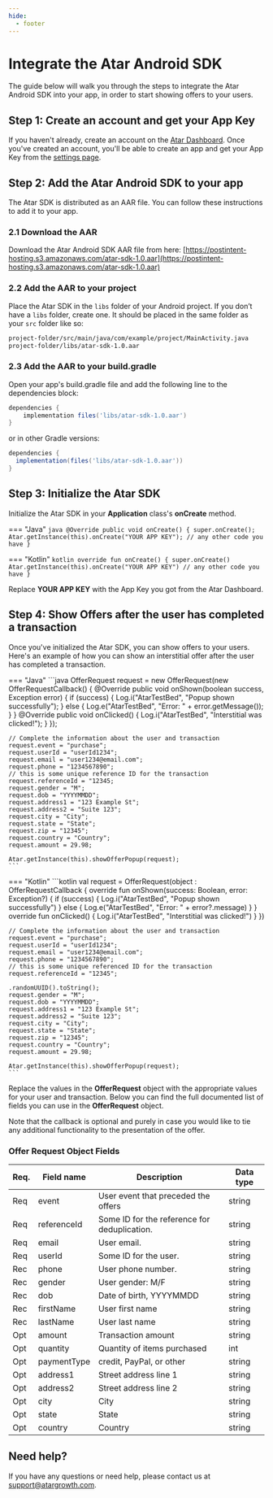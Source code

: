 ```yaml
---
hide:
  - footer
---
```

# Integrate the Atar Android SDK

The guide below will walk you through the steps to integrate the Atar Android SDK into your app, in order to start showing offers to your users.

## Step 1: Create an account and get your App Key

If you haven't already, create an account on the [Atar Dashboard](https://app.atargrowth.com/). Once you've created an account, you'll be able to create an app and get your App Key from the [settings page](https://app.atargrowth.com/settings).

## Step 2: Add the Atar Android SDK to your app

The Atar SDK is distributed as an AAR file. You can follow these instructions to add it to your app.

### 2.1 Download the AAR

Download the Atar Android SDK AAR file from here: [https://postintent-hosting.s3.amazonaws.com/atar-sdk-1.0.aar](https://postintent-hosting.s3.amazonaws.com/atar-sdk-1.0.aar)

### 2.2 Add the AAR to your project

Place the Atar SDK in the `libs` folder of your Android project. If you don’t have a `libs` folder, create one. It should be placed in the same folder as your `src` folder like so:

```bash
project-folder/src/main/java/com/example/project/MainActivity.java
project-folder/libs/atar-sdk-1.0.aar
```

### 2.3 Add the AAR to your build.gradle

Open your app's build.gradle file and add the following line to the dependencies block:

```groovy
dependencies {
    implementation files('libs/atar-sdk-1.0.aar')
}
```

or in other Gradle versions:

```groovy
dependencies {
  implementation(files('libs/atar-sdk-1.0.aar'))
}
```

## Step 3: Initialize the Atar SDK

Initialize the Atar SDK in your **Application** class's **onCreate** method.

=== "Java"
    ```java
    @Override
    public void onCreate() {
      super.onCreate();
      Atar.getInstance(this).onCreate("YOUR APP KEY");
      // any other code you have
    }
    ```

=== "Kotlin"
    ```kotlin
    override fun onCreate() {
      super.onCreate()
      Atar.getInstance(this).onCreate("YOUR APP KEY")
      // any other code you have
    }
    ```

Replace **YOUR APP KEY** with the App Key you got from the Atar Dashboard.

## Step 4: Show Offers after the user has completed a transaction

Once you've initialized the Atar SDK, you can show offers to your users. Here's an example of how you can show an interstitial offer after the user has completed a transaction.

=== "Java"
    ```java
    OfferRequest request = new OfferRequest(new OfferRequestCallback() {
    @Override
    public void onShown(boolean success, Exception error) {
        if (success) {
            Log.i("AtarTestBed", "Popup shown successfully");
        } else {
            Log.e("AtarTestBed", "Error: " + error.getMessage());
        }
    }
    @Override
    public void onClicked() {
        Log.i("AtarTestBed", "Interstitial was clicked!");
    }
    });

    // Complete the information about the user and transaction
    request.event = "purchase";
    request.userId = "userId1234";
    request.email = "user1234@email.com";
    request.phone = "1234567890";
    // this is some unique reference ID for the transaction
    request.referenceId = "12345;
    request.gender = "M";
    request.dob = "YYYYMMDD";
    request.address1 = "123 Example St";
    request.address2 = "Suite 123";
    request.city = "City";
    request.state = "State";
    request.zip = "12345";
    request.country = "Country";
    request.amount = 29.98;

    Atar.getInstance(this).showOfferPopup(request);
    ```

=== "Kotlin"
    ```kotlin
    val request = OfferRequest(object : OfferRequestCallback {
      override fun onShown(success: Boolean, error: Exception?) {
          if (success) {
              Log.i("AtarTestBed", "Popup shown successfully")
          } else {
              Log.e("AtarTestBed", "Error: " + error?.message)
          }
      }
      override fun onClicked() {
          Log.i("AtarTestBed", "Interstitial was clicked!")
      }
    })

    // Complete the information about the user and transaction
    request.event = "purchase";
    request.userId = "userId1234";
    request.email = "user1234@email.com";
    request.phone = "1234567890";
    // this is some unique referenced ID for the transaction
    request.referenceId = "12345";

    .randomUUID().toString(); 
    request.gender = "M";
    request.dob = "YYYYMMDD";
    request.address1 = "123 Example St";
    request.address2 = "Suite 123";
    request.city = "City";
    request.state = "State";
    request.zip = "12345";
    request.country = "Country";
    request.amount = 29.98;

    Atar.getInstance(this).showOfferPopup(request);
    ```

Replace the values in the **OfferRequest** object with the appropriate values for your user and transaction. Below you can find the full documented list of fields you can use in the **OfferRequest** object.

Note that the callback is optional and purely in case you would like to tie any additional functionality to the presentation of the offer.

### Offer Request Object Fields

| Req. | Field name  | Description                                    | Data type |
|------|-------------|------------------------------------------------|-----------|
| Req  | event       | User event that preceded the offers            | string    |
| Req  | referenceId | Some ID for the reference for deduplication.   | string    |
| Req  | email       | User email.                                    | string    |
| Req  | userId      | Some ID for the user.                          | string    |
| Rec  | phone       | User phone number.                             | string    |
| Rec  | gender      | User gender: M/F                               | string    |
| Rec  | dob         | Date of birth, YYYYMMDD                        | string    |
| Rec  | firstName   | User first name                                | string    |
| Rec  | lastName    | User last name                                 | string    |
| Opt  | amount      | Transaction amount                             | string    |
| Opt  | quantity    | Quantity of items purchased                    | int       |
| Opt  | paymentType | credit, PayPal, or other                       | string    |
| Opt  | address1    | Street address line 1                          | string    |
| Opt  | address2    | Street address line 2                          | string    |
| Opt  | city        | City                                           | string    |
| Opt  | state       | State                                          | string    |
| Opt  | country     | Country                                        | string    |

## Need help?

If you have any questions or need help, please contact us at [support@atargrowth.com](mailto:support@atargrowth.com).
